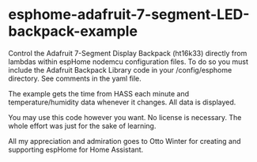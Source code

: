 # esphome-adafruit-7-segment-LED-backpack-example

Control the Adafruit 7-Segment Display Backpack (ht16k33) directly from lambdas within espHome nodemcu configuration files.
To do so you must include the Adafruit Backpack Library code in your /config/esphome directory.  See comments in the yaml file.

The example gets the time from HASS each minute and temperature/humidity data whenever it changes.  All data is displayed.

You may use this code however you want.  No license is necessary.  The whole effort was just for the sake of learning.

All my appreciation and admiration goes to Otto Winter for creating and supporting espHome for Home Assistant.
